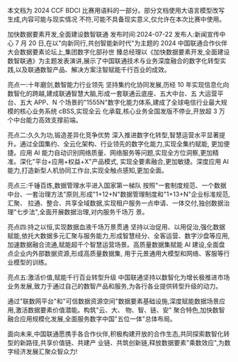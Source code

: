 本文档为 2024 CCF BDCI 比赛用语料的一部分。部分文档使用大语言模型改写生成,内容可能与现实情况 不符,可能不具备现实意义,仅允许在本次比赛中使用。 

加快数据要素开发,全面建设数智联通 发布时间:2024-07-22 发布人:新闻宣传中心 7 月 20 日,在以"向新同行,共创智能新时代"为主题的 2024 中国联通合作伙伴大会数据要素论坛上,集团数字化部孙世 臻总经理以《加快数据要素开发,全面建设数智联通》为主题发表演讲,展示了中国联通技术与业务深度融合的数字化转型实 践,以及联通数智产品、解决方案注智赋能千行百业的成效。

亮点一:十年磨剑,数智能力行业领先 坚持集约化协同发展,历经 10 年实现信息化向数智化的跨越,建成联通智慧大脑,形成一套联通云底座、五大中台、五 大运营平台、五大 APP、N 个场景的"1555N"数字化能力体系,建成了全球电信行业最大规模的核心业务系统 cBSS,实现全云 化承载,核心业务全国发版不停业,开放超 3 万个中台能力高效支撑前端。

亮点二:久久为功,锻造差异化竞争优势 深入推进数字化转型,智慧运营水平显著提升。通过全国集约、全云化架构、行业领先的数字化能力,实现全集约赋能, 更加便捷。应用 AI 能力自动识别网络质量、网络服务等问题,实现全方位洞察,更加精准。深化"平台+应用+权益+X"产品模式, 实现全要素融合,更加敏捷。深度应用 AI 能力,打造新型人机协同工作台,实现全触点感知,更加全面。

亮点三:千锤百炼,数据管理水平进入国家第一梯队 按照"一套制度规范、一个数据中台、一套治理方法"原则,形成"1+12+N"数据管理制度和"1+13+N"企业标准规范,汇聚、
拉通、整合、共享全域数据,实现租户服务一点申请、一体交付,独创数据治理"七步法",全面开展数据治理,对内服务千场万 景。

亮点四:持之以恒,实现数据血液千场万景贯通 坚持以治促用、以用促治,强化数据赋能,依托大数据多元汇聚与服务能力,形成智慧经分、全客运营、数字沙盘等应用, 加速数据融合流通,赋能超千个智慧运营场景。高质量数据集赋能 AI 建设,全面盘点企业内外部数据资源,形成高质量数据集, 用于元景通用大模型和网络、客服等行业模型的训练。

亮点五:激活价值,赋能千行百业转型升级 中国联通坚持以数智化为增长极推进市场业务发展,致力于通过自己的数智产品和服务,为各行各业提供转型升级的动力。

通过"联数网平台"和"可信数据资源空间"数据要素基础设施,深度赋能数据场景应用,激活数据要素价值潜能。构筑"云、大、
物、智、链、安" 聚合特色,加快数智融合应用规模化发展,全面服务数字中国"五位一体"总体布局。

面向未来,中国联通愿携手各合作伙伴,积极构建开放的合作生态,共同探索数智化转型的新路径,共享价值链、共建产 业链、共筑创新链,释放数据要素"乘数效应",为数字经济发展汇聚众智众力!
